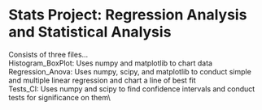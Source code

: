 # Stats Project: Regression Analysis and Statistical Analysis
Consists of three files...\
Histogram_BoxPlot: Uses numpy and matplotlib to chart data\
Regression_Anova: Uses numpy, scipy, and matplotlib to conduct simple and multiple linear regression and chart a line of best fit\
Tests_CI: Uses numpy and scipy to find confidence intervals and conduct tests for significance on them\
